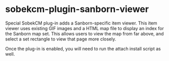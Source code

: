 # sobekcm-plugin-sanborn-viewer

Special SobekCM plug-in adds a Sanborn-specific item viewer.  This item viewer uses existing GIF images and a HTML map file to display an index for the Sanborn map set.  This allows users to view the map from far above, and select a set rectangle to view that page more closely.

Once the plug-in is enabled, you will need to run the attach install script as well.
